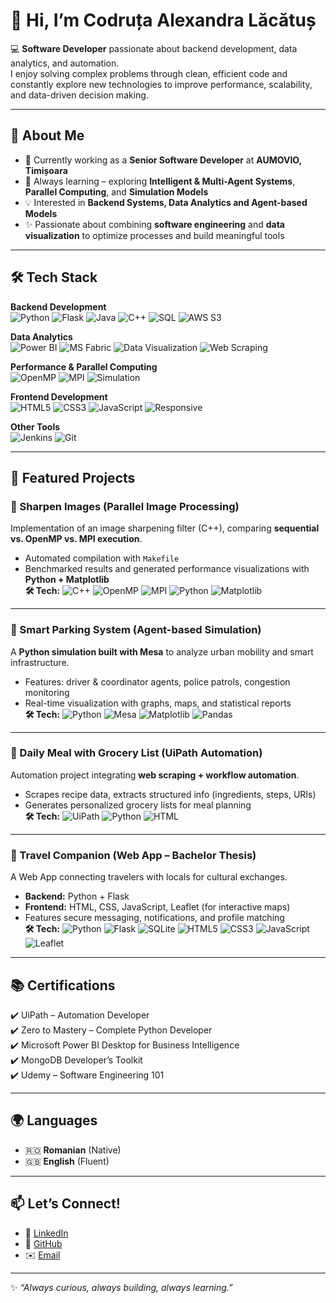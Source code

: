 # 👋 Hi, I’m Codruța Alexandra Lăcătuș  

💻 **Software Developer** passionate about backend development, data analytics, and automation.  
I enjoy solving complex problems through clean, efficient code and constantly explore new technologies to improve performance, scalability, and data-driven decision making.  

---

## 🚀 About Me
- 🔭 Currently working as a **Senior Software Developer** at **AUMOVIO, Timișoara**  
- 🌱 Always learning – exploring **Intelligent & Multi-Agent Systems**, **Parallel Computing**, and **Simulation Models**  
- 💡 Interested in **Backend Systems, Data Analytics and Agent-based Models**  
- ✨ Passionate about combining **software engineering** and **data visualization** to optimize processes and build meaningful tools  

---

## 🛠️ Tech Stack  

**Backend Development**  
![Python](https://img.shields.io/badge/Python-3776AB?style=flat&logo=python&logoColor=white) 
![Flask](https://img.shields.io/badge/Flask-000000?style=flat&logo=flask&logoColor=white) 
![Java](https://img.shields.io/badge/Java-007396?style=flat&logo=java&logoColor=white) 
![C++](https://img.shields.io/badge/C++-00599C?style=flat&logo=c%2B%2B&logoColor=white) 
![SQL](https://img.shields.io/badge/SQL-025E8C?style=flat&logo=postgresql&logoColor=white) 
![AWS S3](https://img.shields.io/badge/AWS_S3-569A31?style=flat&logo=amazonaws&logoColor=white)  

**Data Analytics**  
![Power BI](https://img.shields.io/badge/PowerBI-F2C811?style=flat&logo=powerbi&logoColor=black) 
![MS Fabric](https://img.shields.io/badge/MS%20Fabric-0081CB?style=flat&logo=microsoft&logoColor=white) 
![Data Visualization](https://img.shields.io/badge/Data%20Visualization-FF6F00?style=flat&logo=tableau&logoColor=white) 
![Web Scraping](https://img.shields.io/badge/Web%20Scraping-4B8BBE?style=flat&logo=python&logoColor=white)  

**Performance & Parallel Computing**  
![OpenMP](https://img.shields.io/badge/OpenMP-002F6C?style=flat&logo=openmp&logoColor=white) 
![MPI](https://img.shields.io/badge/MPI-CC0000?style=flat&logo=gnu&logoColor=white) 
![Simulation](https://img.shields.io/badge/Agent%20Simulation-734F96?style=flat&logo=python&logoColor=white)  

**Frontend Development**  
![HTML5](https://img.shields.io/badge/HTML5-E34F26?style=flat&logo=html5&logoColor=white) 
![CSS3](https://img.shields.io/badge/CSS3-1572B6?style=flat&logo=css3&logoColor=white) 
![JavaScript](https://img.shields.io/badge/JavaScript-F7DF1E?style=flat&logo=javascript&logoColor=black) 
![Responsive](https://img.shields.io/badge/Responsive%20Design-FF4088?style=flat&logo=materialdesign&logoColor=white)  

**Other Tools**  
![Jenkins](https://img.shields.io/badge/Jenkins-D24939?style=flat&logo=jenkins&logoColor=white) 
![Git](https://img.shields.io/badge/Git-F05032?style=flat&logo=git&logoColor=white)  

---

## 📌 Featured Projects  

### 🔹 Sharpen Images (Parallel Image Processing)  
Implementation of an image sharpening filter (C++), comparing **sequential vs. OpenMP vs. MPI execution**.  
- Automated compilation with `Makefile`  
- Benchmarked results and generated performance visualizations with **Python + Matplotlib**  
**🛠 Tech:** ![C++](https://img.shields.io/badge/C++-00599C?style=flat&logo=c%2B%2B&logoColor=white) ![OpenMP](https://img.shields.io/badge/OpenMP-002F6C?style=flat&logo=openmp&logoColor=white) ![MPI](https://img.shields.io/badge/MPI-CC0000?style=flat&logo=gnu&logoColor=white) ![Python](https://img.shields.io/badge/Python-3776AB?style=flat&logo=python&logoColor=white) ![Matplotlib](https://img.shields.io/badge/Matplotlib-0076A8?style=flat&logo=plotly&logoColor=white)  

---

### 🔹 Smart Parking System (Agent-based Simulation)  
A **Python simulation built with Mesa** to analyze urban mobility and smart infrastructure.  
- Features: driver & coordinator agents, police patrols, congestion monitoring  
- Real-time visualization with graphs, maps, and statistical reports  
**🛠 Tech:** ![Python](https://img.shields.io/badge/Python-3776AB?style=flat&logo=python&logoColor=white) ![Mesa](https://img.shields.io/badge/Mesa_Framework-0076A8?style=flat&logo=python&logoColor=white) ![Matplotlib](https://img.shields.io/badge/Matplotlib-0076A8?style=flat&logo=plotly&logoColor=white) ![Pandas](https://img.shields.io/badge/Pandas-150458?style=flat&logo=pandas&logoColor=white)  

---

### 🔹 Daily Meal with Grocery List (UiPath Automation)  
Automation project integrating **web scraping + workflow automation**.  
- Scrapes recipe data, extracts structured info (ingredients, steps, URIs)  
- Generates personalized grocery lists for meal planning  
**🛠 Tech:** ![UiPath](https://img.shields.io/badge/UiPath-FF6F00?style=flat&logo=uipath&logoColor=white) ![Python](https://img.shields.io/badge/Python-3776AB?style=flat&logo=python&logoColor=white) ![HTML](https://img.shields.io/badge/HTML5-E34F26?style=flat&logo=html5&logoColor=white)  

---

### 🔹 Travel Companion (Web App – Bachelor Thesis)  
A Web App connecting travelers with locals for cultural exchanges.  
- **Backend:** Python + Flask  
- **Frontend:** HTML, CSS, JavaScript, Leaflet (for interactive maps)  
- Features secure messaging, notifications, and profile matching  
**🛠 Tech:** ![Python](https://img.shields.io/badge/Python-3776AB?style=flat&logo=python&logoColor=white) ![Flask](https://img.shields.io/badge/Flask-000000?style=flat&logo=flask&logoColor=white) ![SQLite](https://img.shields.io/badge/SQLite-003B57?style=flat&logo=sqlite&logoColor=white) ![HTML5](https://img.shields.io/badge/HTML5-E34F26?style=flat&logo=html5&logoColor=white) ![CSS3](https://img.shields.io/badge/CSS3-1572B6?style=flat&logo=css3&logoColor=white) ![JavaScript](https://img.shields.io/badge/JavaScript-F7DF1E?style=flat&logo=javascript&logoColor=black) ![Leaflet](https://img.shields.io/badge/Leaflet-199900?style=flat&logo=leaflet&logoColor=white)  

---

## 📚 Certifications  
✔️ UiPath – Automation Developer  
✔️ Zero to Mastery – Complete Python Developer  
✔️ Microsoft Power BI Desktop for Business Intelligence  
✔️ MongoDB Developer’s Toolkit  
✔️ Udemy – Software Engineering 101  

---

## 🌍 Languages
- 🇷🇴 **Romanian** (Native)  
- 🇬🇧 **English** (Fluent)  

---

## 📫 Let’s Connect!
- 🔗 [LinkedIn](https://www.linkedin.com/in/codruta-lacatus)  
- 🐙 [GitHub](https://github.com/codrutaaa)  
- ✉️ [Email](mailto:lacatuscodruta24@gmail.com)  

---
✨ *“Always curious, always building, always learning.”*  
